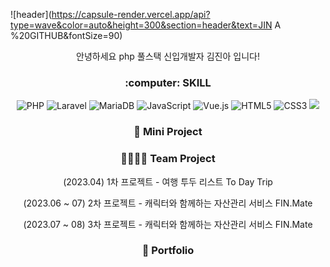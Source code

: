 ![header](https://capsule-render.vercel.app/api?type=wave&color=auto&height=300&section=header&text=JIN A %20GITHUB&fontSize=90)

<div align=center>
  <p> 안녕하세요 php 풀스택 신입개발자 김진아 입니다! </p>
</div>
  
<div align=center>
  <h3 align="center"><b> :computer: SKILL </b></h3>
  <p align="center">
    <img alt="PHP" src ="https://img.shields.io/badge/PHP-777BB4.svg?&style=flat-square&logo=PHP&logoColor=white"/>
    <img alt="Laravel" src="https://img.shields.io/badge/Laravel-FF2D20?style=flat-square&logo=Laravel&logoColor=white">
    <img alt="MariaDB" src ="https://img.shields.io/badge/MariaDB-003545.svg?&style=flat-square&logo=MariaDB&logoColor=white"/>
    <img alt="JavaScript" src="https://img.shields.io/badge/JavaScript-F7DF1E?style=flat-square&logo=javascript&logoColor=black">
    <img alt="Vue.js" src="https://img.shields.io/badge/Vue.js-4FC08D?style=flat-square&logo=Vue.js&logoColor=white">
    <img alt="HTML5" src="https://img.shields.io/badge/HTML5-E34F26?style=flat-square&logo=html5&logoColor=white">
    <img alt="CSS3" src="https://img.shields.io/badge/CSS-1572B6?style=flat-square&logo=css3&logoColor=white">
    <img src="https://img.shields.io/badge/Bootstrap-7952B3?style=flat-square&logo=BootstraplogoColor=#FFFFFF"/>
 </p>

 <h3 align="center"><b>👩 Mini Project </b></h3>
 <p> </p>
 <p> </p>
 
 <h3 align="center"><b>👩‍👩‍👧‍👦 Team Project </b></h3>
 <p> (2023.04) 1차 프로젝트 - 여행 투두 리스트 To Day Trip </p>
 <p> (2023.06 ~ 07) 2차 프로젝트 - 캐릭터와 함께하는 자산관리 서비스 FIN.Mate </p>
 <p> (2023.07 ~ 08) 3차 프로젝트 - 캐릭터와 함께하는 자산관리 서비스 FIN.Mate </p>
 
<h3 align="center"><b>🔎 Portfolio </b></h3>

</div>


<!--
**Headh1/Headh1** is a ✨ _special_ ✨ repository because its `README.md` (this file) appears on your GitHub profile.

Here are some ideas to get you started:

- 🔭 I’m currently working on ...
- 🌱 I’m currently learning ...
- 👯 I’m looking to collaborate on ...
- 🤔 I’m looking for help with ...
- 💬 Ask me about ...
- 📫 How to reach me: ...
- 😄 Pronouns: ...
- ⚡ Fun fact: ...
-->
